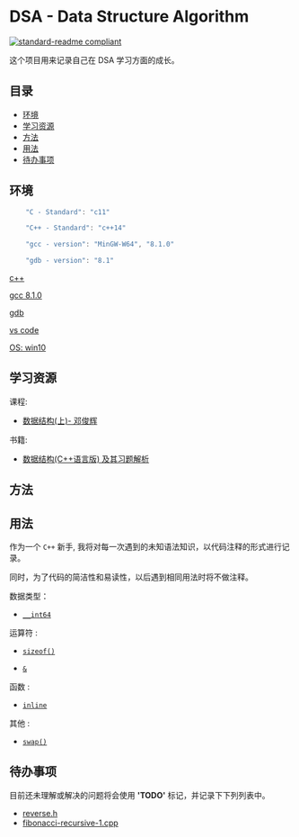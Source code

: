 # DSA - Data Structure Algorithm

[![standard-readme compliant](https://img.shields.io/badge/readme%20style-standard-brightgreen.svg?style=flat-square)](https://github.com/RichardLitt/standard-readme)

这个项目用来记录自己在 DSA 学习方面的成长。

## 目录

- [环境](#环境)
- [学习资源](#学习资源)
- [方法](#方法)
- [用法](#用法)
- [待办事项](#待办事项)

## 环境

``` c++
    "C - Standard": "c11"

    "C++ - Standard": "c++14"

    "gcc - version": "MinGW-W64", "8.1.0"

    "gdb - version": "8.1"
```

[c++](http://www.cplusplus.com/)

[gcc 8.1.0](https://gcc.gnu.org/gcc-8/)

[gdb](http://www.gnu.org/software/gdb/)

[vs code](https://code.visualstudio.com/)

[OS: win10](https://www.microsoft.com/)

## 学习资源

课程:

- [数据结构(上)- 邓俊辉](https://next.xuetangx.com/course/THU08091000384/1516243?fromArray=search_result)

书籍:

- [数据结构(C++语言版) 及其习题解析](https://dsa.cs.tsinghua.edu.cn/~deng/ds/dsacpp/)

## 方法

## 用法

作为一个 `C++` 新手, 我将对每一次遇到的未知语法知识，以代码注释的形式进行记录。

同时，为了代码的简洁性和易读性，以后遇到相同用法时将不做注释。

数据类型：

- [`__int64`](power/power2BF_I.cpp)

运算符 :  

- [`sizeof()`](sundry/countOnes.cpp)

- [`&`](sundry/countOnes.cpp)

函数 :

- [`inline`](power/power2-recursive.cpp)

其他 :

- [`swap()`](reverse/reverse-recursive.cpp)

## 待办事项

目前还未理解或解决的问题将会使用 **'TODO'** 标记，并记录下下列列表中。

- [reverse.h](reverse/reverse.h)
- [fibonacci-recursive-1.cpp](fibonacci/fibonacci-recursive-1.cpp)
